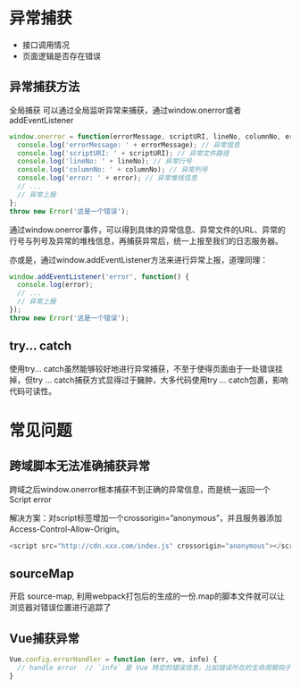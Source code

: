 # 异常捕获

* 接口调用情况
* 页面逻辑是否存在错误

## 异常捕获方法

全局捕获
可以通过全局监听异常来捕获，通过window.onerror或者addEventListener
```javascript
window.onerror = function(errorMessage, scriptURI, lineNo, columnNo, error) {
  console.log('errorMessage: ' + errorMessage); // 异常信息
  console.log('scriptURI: ' + scriptURI); // 异常文件路径
  console.log('lineNo: ' + lineNo); // 异常行号
  console.log('columnNo: ' + columnNo); // 异常列号
  console.log('error: ' + error); // 异常堆栈信息
  // ...
  // 异常上报
};
throw new Error('这是一个错误');
```
通过window.onerror事件，可以得到具体的异常信息、异常文件的URL、异常的行号与列号及异常的堆栈信息，再捕获异常后，统一上报至我们的日志服务器。

亦或是，通过window.addEventListener方法来进行异常上报，道理同理：

```javascript
window.addEventListener('error', function() {
  console.log(error);
  // ...
  // 异常上报
});
throw new Error('这是一个错误');
```

## try... catch

使用try... catch虽然能够较好地进行异常捕获，不至于使得页面由于一处错误挂掉，但try ... catch捕获方式显得过于臃肿，大多代码使用try ... catch包裹，影响代码可读性。

# 常见问题

## 跨域脚本无法准确捕获异常

跨域之后window.onerror根本捕获不到正确的异常信息，而是统一返回一个Script error

解决方案：对script标签增加一个crossorigin=”anonymous”，并且服务器添加Access-Control-Allow-Origin。

```javascript
<script src="http://cdn.xxx.com/index.js" crossorigin="anonymous"></script>
```
## sourceMap
开启 source-map, 利用webpack打包后的生成的一份.map的脚本文件就可以让浏览器对错误位置进行追踪了

## Vue捕获异常
```javascript
Vue.config.errorHandler = function (err, vm, info) {
  // handle error  // `info` 是 Vue 特定的错误信息，比如错误所在的生命周期钩子  // 只在 2.2.0+ 可用
}
```










